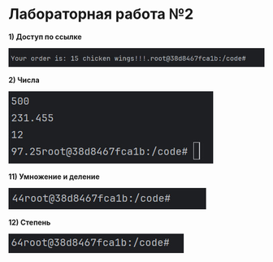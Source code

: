 # Лабораторная работа №2

__1) Доступ по ссылке__

![res1](https://github.com/ArtemDyrdin/WEB/blob/main/lab_2/res/1.jpg)

__2) Числа__

![res2](https://github.com/ArtemDyrdin/WEB/blob/main/lab_2/res/2.jpg)

__11) Умножение и деление__

![res3](https://github.com/ArtemDyrdin/WEB/blob/main/lab_2/res/3.jpg)

__12) Степень__

![res4](https://github.com/ArtemDyrdin/WEB/blob/main/lab_2/res/4.jpg)
